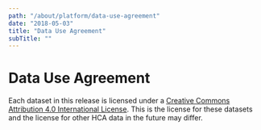 ```yaml
---
path: "/about/platform/data-use-agreement"
date: "2018-05-03"
title: "Data Use Agreement"
subTitle: ""
---
```


# Data Use Agreement

Each dataset in this release is licensed under a [Creative Commons Attribution 4.0 International License](https://creativecommons.org/licenses/by/4.0/). This is the license for these datasets and the license for other HCA data in the future may differ.
